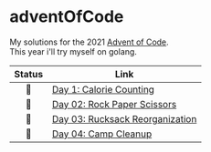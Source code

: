 # adventOfCode

My solutions for the 2021 [Advent of Code](https://adventofcode.com/).  
This year i'll try myself on golang.  

| Status | Link                                                                    |
| :----: | ----------------------------------------------------------------------- |
|   🍪    | [Day 1: Calorie Counting](/Day-01-Calorie-Counting)                     |
|   👋    | [Day 02: Rock Paper Scissors](/Day-02-Rock-Paper-Scissors)              |
|   🎒    | [Day 03: Rucksack Reorganization](/2022/Day-03-Rucksack-Reorganization) |
|   🌟    | [Day 04: Camp Cleanup](/2022/Day-04-Camp-Cleanup)                       |